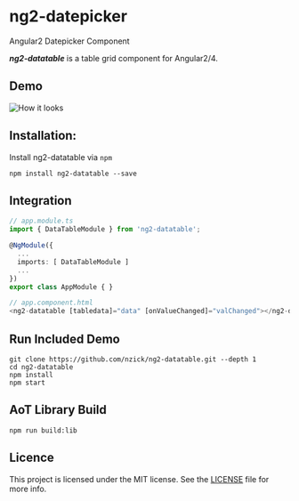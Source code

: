 # ng2-datepicker
Angular2 Datepicker Component

***ng2-datatable*** is a table grid component for Angular2/4.

## Demo

![How it looks](https://raw.githubusercontent.com/nzick/ng2-datatable/master/github/screenshot.png)

## Installation:

Install ng2-datatable via `npm`

````shell
npm install ng2-datatable --save
````

## Integration

```ts
// app.module.ts
import { DataTableModule } from 'ng2-datatable';

@NgModule({
  ...
  imports: [ DataTableModule ]
  ...
})
export class AppModule { }

// app.component.html
<ng2-datatable [tabledata]="data" [onValueChanged]="valChanged"></ng2-datatable>
```

## Run Included Demo

```shell
git clone https://github.com/nzick/ng2-datatable.git --depth 1
cd ng2-datatable
npm install
npm start
```

## AoT Library Build

```shell
npm run build:lib
```

## Licence

This project is licensed under the MIT license. See the [LICENSE](LICENSE) file for more info.
